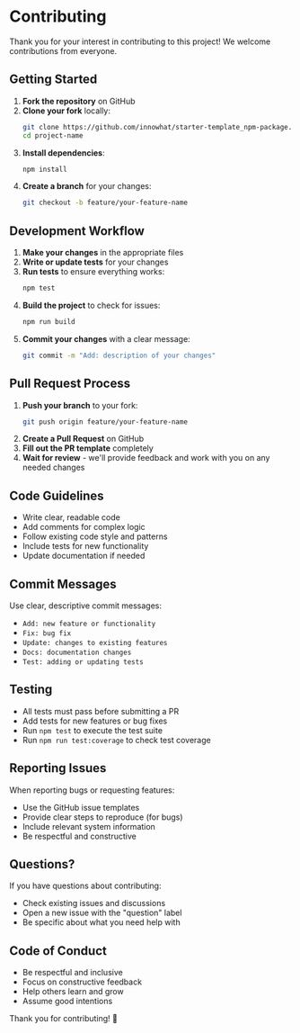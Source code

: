 # Contributing

Thank you for your interest in contributing to this project! We welcome contributions from everyone.

## Getting Started

1. **Fork the repository** on GitHub
2. **Clone your fork** locally:
    ```bash
    git clone https://github.com/innowhat/starter-template_npm-package.git
    cd project-name
    ```
3. **Install dependencies**:
    ```bash
    npm install
    ```
4. **Create a branch** for your changes:
    ```bash
    git checkout -b feature/your-feature-name
    ```

## Development Workflow

1. **Make your changes** in the appropriate files
2. **Write or update tests** for your changes
3. **Run tests** to ensure everything works:
    ```bash
    npm test
    ```
4. **Build the project** to check for issues:
    ```bash
    npm run build
    ```
5. **Commit your changes** with a clear message:
    ```bash
    git commit -m "Add: description of your changes"
    ```

## Pull Request Process

1. **Push your branch** to your fork:
    ```bash
    git push origin feature/your-feature-name
    ```
2. **Create a Pull Request** on GitHub
3. **Fill out the PR template** completely
4. **Wait for review** - we'll provide feedback and work with you on any needed changes

## Code Guidelines

- Write clear, readable code
- Add comments for complex logic
- Follow existing code style and patterns
- Include tests for new functionality
- Update documentation if needed

## Commit Messages

Use clear, descriptive commit messages:

- `Add: new feature or functionality`
- `Fix: bug fix`
- `Update: changes to existing features`
- `Docs: documentation changes`
- `Test: adding or updating tests`

## Testing

- All tests must pass before submitting a PR
- Add tests for new features or bug fixes
- Run `npm test` to execute the test suite
- Run `npm run test:coverage` to check test coverage

## Reporting Issues

When reporting bugs or requesting features:

- Use the GitHub issue templates
- Provide clear steps to reproduce (for bugs)
- Include relevant system information
- Be respectful and constructive

## Questions?

If you have questions about contributing:

- Check existing issues and discussions
- Open a new issue with the "question" label
- Be specific about what you need help with

## Code of Conduct

- Be respectful and inclusive
- Focus on constructive feedback
- Help others learn and grow
- Assume good intentions

Thank you for contributing! 🎉
